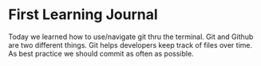 # First Learning Journal  

Today we learned how to use/navigate git thru the terminal. Git and Github are two different things. Git helps developers keep track of files over time. As best practice we should commit as often as possible.  
